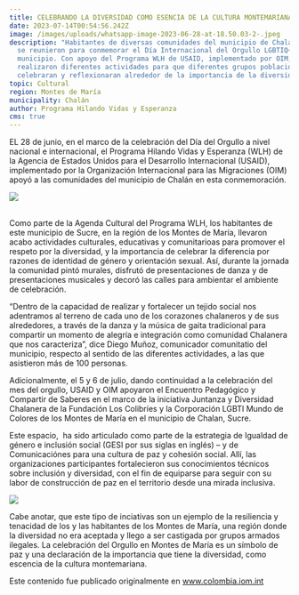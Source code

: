 ```yaml
---
title: CELEBRANDO LA DIVERSIDAD COMO ESENCIA DE LA CULTURA MONTEMARIANA
date: 2023-07-14T00:54:56.242Z
image: /images/uploads/whatsapp-image-2023-06-28-at-18.50.03-2-.jpeg
description: "Habitantes de diversas comunidades del municipio de Chalán, Sucre,
  se reunieron para conmemorar el Día Internacional del Orgullo LGBTIQ+ en su
  municipio. Con apoyo del Programa WLH de USAID, implementado por OIM, se
  realizaron diferentes actividades para que diferentes grupos poblacionales
  celebraran y reflexionaran alrededor de la importancia de la diversidad. "
topic: Cultural
region: Montes de María
municipality: Chalán
author: Programa Hilando Vidas y Esperanza
cms: true
---
```

EL 28 de junio, en el marco de la celebración del Día del Orgullo a nivel nacional e internacional, el Programa Hilando Vidas y Esperanza (WLH) de la Agencia de Estados Unidos para el Desarrollo Internacional (USAID), implementado por la Organización Internacional para las Migraciones (OIM) apoyó a las comunidades del municipio de Chalán en esta conmemoración.

![](/images/uploads/whatsapp-image-2023-06-28-at-18.50.04-1-.jpeg)

\
Como parte de la Agenda Cultural del Programa WLH, los habitantes de este municipio de Sucre, en la región de los Montes de María, llevaron acabo actividades culturales, educativas y comunitarioas para promover el respeto por la diversidad, y la importancia de celebrar la diferencia por razones de identidad de género y orientación sexual. Así, durante la jornada la comunidad pintó murales, disfrutó de presentaciones de danza y de presentaciones musicales y decoró las calles para ambientar el ambiente de celebración.

“Dentro de la capacidad de realizar y fortalecer un tejido social nos  adentramos al terreno de cada uno de los corazones chalaneros y de sus alrededores, a través de la danza y la música de gaita tradicional para compartir un momento de alegría e integración como comunidad Chalanera que nos caracteriza”, dice Diego Muñoz, comunicador comunitatio del municipio, respecto al sentido de las diferentes actividades, a las que asistieron más de 100 personas. 

Adicionalmente, el 5 y 6 de julio, dando continuidad a la celebración del mes del orgullo, USAID y OIM apoyaron el Encuentro Pedagógico y Compartir de Saberes en el marco de la iniciativa Juntanza y Diversidad Chalanera de la Fundación Los Colibríes y la Corporación LGBTI Mundo de Colores de los Montes de María en el municipio de Chalan, Sucre.

Este espacio,  ha sido articulado como parte de la estrategia de Igualdad de género e inclusión social (GESI por sus siglas en inglés) – y de Comunicaciónes para una cultura de paz y cohesión social. Allí, las organizaciones participantes fortalecieron sus conocimientos técnicos sobre inclusión y diversidad, con el fin de equiparse para seguir con su labor de construcción de paz en el territorio desde una mirada inclusiva. 

![](/images/uploads/whatsapp-image-2023-06-28-at-18.50.03-1-.jpeg)

Cabe anotar, que este tipo de inciativas son un ejemplo de la resiliencia y tenacidad de los y las habitantes de los Montes de María, una región donde la diversidad no era aceptada y llego a ser castigada por grupos armados ilegales. La celebración del Orgullo en Montes de María es un símbolo de paz y una declaración de la importancia que tiene la diversidad, como escencia de la cultura montemariana.

Este contenido fue publicado originalmente en www.colombia.iom.int